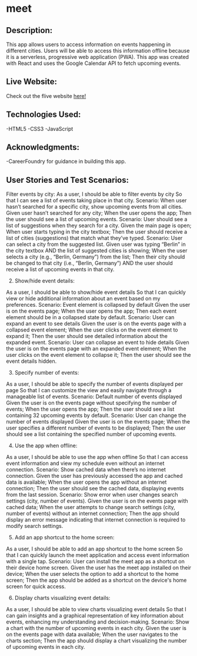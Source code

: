 # meet

## Description:

This app allows users to access information on events happening in different cities. Users will be able to access this information offline because it is a serverless, progressive web application (PWA). This app was created with React and uses the Google Calendar API to fetch upcoming events.

## Live Website:

Check out the flive website [here!]()

## Technologies Used:

-HTML5
-CSS3
-JavaScript

## Acknowledgments:

-CareerFoundry for guidance in building this app.

## User Stories and Test Scenarios:

Filter events by city:
As a user,
I should be able to filter events by city
So that I can see a list of events taking place in that city.
Scenario: When user hasn’t searched for a specific city, show upcoming events from all cities.
Given user hasn’t searched for any city;
When the user opens the app;
Then the user should see a list of upcoming events.
Scenario: User should see a list of suggestions when they search for a city.
Given the main page is open;
When user starts typing in the city textbox;
Then the user should receive a list of cities (suggestions) that match what they’ve typed.
Scenario: User can select a city from the suggested list.
Given user was typing “Berlin” in the city textbox AND the list of suggested cities is showing;
When the user selects a city (e.g., “Berlin, Germany”) from the list;
Then their city should be changed to that city (i.e., “Berlin, Germany”) AND the user should receive a list of upcoming events in that city.

2.  Show/hide event details:

As a user,
I should be able to show/hide event details
So that I can quickly view or hide additional information about an event based on my preferences.
Scenario: Event element is collapsed by default
Given the user is on the events page;
When the user opens the app;
Then each event element should be in a collapsed state by default.
Scenario: User can expand an event to see details
Given the user is on the events page with a collapsed event element;
When the user clicks on the event element to expand it;
Then the user should see detailed information about the expanded event.
Scenario: User can collapse an event to hide details
Given the user is on the events page with an expanded event element;
When the user clicks on the event element to collapse it;
Then the user should see the event details hidden.

3. Specify number of events:

As a user,
I should be able to specify the number of events displayed per page
So that I can customize the view and easily navigate through a manageable list of events.
Scenario: Default number of events displayed
Given the user is on the events page without specifying the number of events;
When the user opens the app;
Then the user should see a list containing 32 upcoming events by default.
Scenario: User can change the number of events displayed
Given the user is on the events page;
When the user specifies a different number of events to be displayed;
Then the user should see a list containing the specified number of upcoming events.

4. Use the app when offline:

As a user,
I should be able to use the app when offline
So that I can access event information and view my schedule even without an internet connection.
Scenario: Show cached data when there’s no internet connection.
Given the user has previously accessed the app and cached data is available;
When the user opens the app without an internet connection;
Then the user should see the cached data, displaying events from the last session.
Scenario: Show error when user changes search settings (city, number of events).
Given the user is on the events page with cached data;
When the user attempts to change search settings (city, number of events) without an internet connection;
Then the app should display an error message indicating that internet connection is required to modify search settings.

5. Add an app shortcut to the home screen:

As a user,
I should be able to add an app shortcut to the home screen
So that I can quickly launch the meet application and access event information with a single tap.
Scenario: User can install the meet app as a shortcut on their device home screen.
Given the user has the meet app installed on their device;
When the user selects the option to add a shortcut to the home screen;
Then the app should be added as a shortcut on the device's home screen for quick access.

6. Display charts visualizing event details:

As a user,
I should be able to view charts visualizing event details
So that I can gain insights and a graphical representation of key information about events, enhancing my understanding and decision-making.
Scenario: Show a chart with the number of upcoming events in each city.
Given the user is on the events page with data available;
When the user navigates to the charts section;
Then the app should display a chart visualizing the number of upcoming events in each city.
